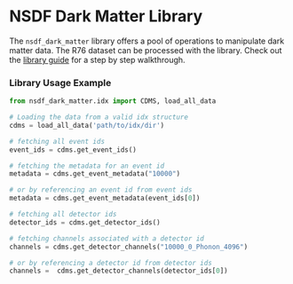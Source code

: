 # NSDF Dark Matter Library

The `nsdf_dark_matter` library offers a pool of operations to manipulate dark matter data. The R76 dataset can be processed with the library.
Check out the [library guide](https://github.com/nsdf-fabric/nsdf-slac/blob/main/docs/library.md) for a step by step walkthrough.

### Library Usage Example

```python
from nsdf_dark_matter.idx import CDMS, load_all_data

# Loading the data from a valid idx structure
cdms = load_all_data('path/to/idx/dir')

# fetching all event ids
event_ids = cdms.get_event_ids()

# fetching the metadata for an event id
metadata = cdms.get_event_metadata("10000")

# or by referencing an event id from event ids
metadata = cdms.get_event_metadata(event_ids[0])

# fetching all detector ids
detector_ids = cdms.get_detector_ids()

# fetching channels associated with a detector id
channels = cdms.get_detector_channels("10000_0_Phonon_4096")

# or by referencing a detector id from detector ids
channels =  cdms.get_detector_channels(detector_ids[0])
```
